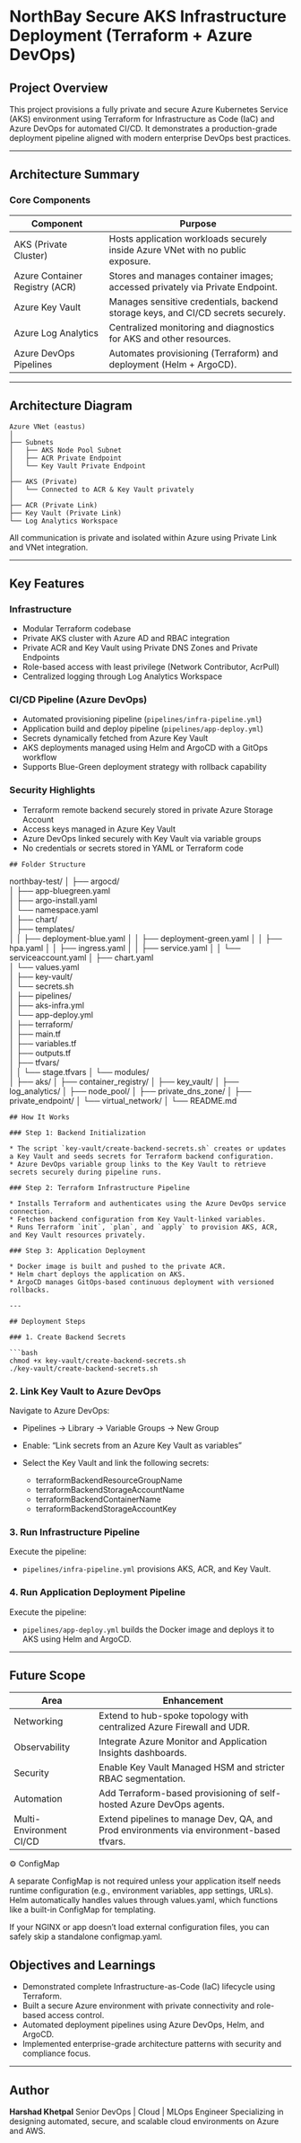
# NorthBay Secure AKS Infrastructure Deployment (Terraform + Azure DevOps)

## Project Overview

This project provisions a fully private and secure Azure Kubernetes Service (AKS) environment using Terraform for Infrastructure as Code (IaC) and Azure DevOps for automated CI/CD.
It demonstrates a production-grade deployment pipeline aligned with modern enterprise DevOps best practices.

---

## Architecture Summary

### Core Components

| Component                      | Purpose                                                                          |
| ------------------------------ | -------------------------------------------------------------------------------- |
| AKS (Private Cluster)          | Hosts application workloads securely inside Azure VNet with no public exposure.  |
| Azure Container Registry (ACR) | Stores and manages container images; accessed privately via Private Endpoint.    |
| Azure Key Vault                | Manages sensitive credentials, backend storage keys, and CI/CD secrets securely. |
| Azure Log Analytics            | Centralized monitoring and diagnostics for AKS and other resources.              |
| Azure DevOps Pipelines         | Automates provisioning (Terraform) and deployment (Helm + ArgoCD).               |

---

## Architecture Diagram

```
Azure VNet (eastus)
│
├── Subnets
│   ├── AKS Node Pool Subnet
│   ├── ACR Private Endpoint
│   └── Key Vault Private Endpoint
│
├── AKS (Private)
│   └── Connected to ACR & Key Vault privately
│
├── ACR (Private Link)
├── Key Vault (Private Link)
└── Log Analytics Workspace
```

All communication is private and isolated within Azure using Private Link and VNet integration.

---

## Key Features

### Infrastructure

* Modular Terraform codebase
* Private AKS cluster with Azure AD and RBAC integration
* Private ACR and Key Vault using Private DNS Zones and Private Endpoints
* Role-based access with least privilege (Network Contributor, AcrPull)
* Centralized logging through Log Analytics Workspace

### CI/CD Pipeline (Azure DevOps)

* Automated provisioning pipeline (`pipelines/infra-pipeline.yml`)
* Application build and deploy pipeline (`pipelines/app-deploy.yml`)
* Secrets dynamically fetched from Azure Key Vault
* AKS deployments managed using Helm and ArgoCD with a GitOps workflow
* Supports Blue-Green deployment strategy with rollback capability

### Security Highlights

* Terraform remote backend securely stored in private Azure Storage Account
* Access keys managed in Azure Key Vault
* Azure DevOps linked securely with Key Vault via variable groups
* No credentials or secrets stored in YAML or Terraform code

```
## Folder Structure

```
northbay-test/
│
├── argocd/                       
│   ├── app-bluegreen.yaml        
│   ├── argo-install.yaml         
│   └── namespace.yaml           
│
├── chart/                        
│   ├── templates/                
│   │   ├── deployment-blue.yaml
│   │   ├── deployment-green.yaml
│   │   ├── hpa.yaml
│   │   ├── ingress.yaml
│   │   ├── service.yaml
│   │   └── serviceaccount.yaml
│   ├── chart.yaml                
│   └── values.yaml               
│
├── key-vault/                    
│   └── secrets.sh                
│
├── pipelines/                    
│   ├── aks-infra.yml             
│   └── app-deploy.yml        
│
├── terraform/                    
│   ├── main.tf                   
│   ├── variables.tf              
│   ├── outputs.tf                
│   ├── tfvars/                   
│   │   └── stage.tfvars
│   └── modules/                  
│       ├── aks/
│       ├── container_registry/
│       ├── key_vault/
│       ├── log_analytics/
│       ├── node_pool/
│       ├── private_dns_zone/
│       ├── private_endpoint/
│       └── virtual_network/
│
└── README.md                  

```
## How It Works

### Step 1: Backend Initialization

* The script `key-vault/create-backend-secrets.sh` creates or updates a Key Vault and seeds secrets for Terraform backend configuration.
* Azure DevOps variable group links to the Key Vault to retrieve secrets securely during pipeline runs.

### Step 2: Terraform Infrastructure Pipeline

* Installs Terraform and authenticates using the Azure DevOps service connection.
* Fetches backend configuration from Key Vault-linked variables.
* Runs Terraform `init`, `plan`, and `apply` to provision AKS, ACR, and Key Vault resources privately.

### Step 3: Application Deployment

* Docker image is built and pushed to the private ACR.
* Helm chart deploys the application on AKS.
* ArgoCD manages GitOps-based continuous deployment with versioned rollbacks.

---

## Deployment Steps

### 1. Create Backend Secrets

```bash
chmod +x key-vault/create-backend-secrets.sh
./key-vault/create-backend-secrets.sh
```

### 2. Link Key Vault to Azure DevOps

Navigate to Azure DevOps:

* Pipelines → Library → Variable Groups → New Group
* Enable: “Link secrets from an Azure Key Vault as variables”
* Select the Key Vault and link the following secrets:

  * terraformBackendResourceGroupName
  * terraformBackendStorageAccountName
  * terraformBackendContainerName
  * terraformBackendStorageAccountKey

### 3. Run Infrastructure Pipeline

Execute the pipeline:

* `pipelines/infra-pipeline.yml` provisions AKS, ACR, and Key Vault.

### 4. Run Application Deployment Pipeline

Execute the pipeline:

* `pipelines/app-deploy.yml` builds the Docker image and deploys it to AKS using Helm and ArgoCD.

---

## Future Scope

| Area                    | Enhancement                                                                             |
| ----------------------- | --------------------------------------------------------------------------------------- |
| Networking              | Extend to hub-spoke topology with centralized Azure Firewall and UDR.                   |
| Observability           | Integrate Azure Monitor and Application Insights dashboards.                            |
| Security                | Enable Key Vault Managed HSM and stricter RBAC segmentation.                            |
| Automation              | Add Terraform-based provisioning of self-hosted Azure DevOps agents.                    |
| Multi-Environment CI/CD | Extend pipelines to manage Dev, QA, and Prod environments via environment-based tfvars. |

⚙️ ConfigMap

A separate ConfigMap is not required unless your application itself needs runtime configuration (e.g., environment variables, app settings, URLs).
Helm automatically handles values through values.yaml, which functions like a built-in ConfigMap for templating.

If your NGINX or app doesn’t load external configuration files, you can safely skip a standalone configmap.yaml.

## Objectives and Learnings

* Demonstrated complete Infrastructure-as-Code (IaC) lifecycle using Terraform.
* Built a secure Azure environment with private connectivity and role-based access control.
* Automated deployment pipelines using Azure DevOps, Helm, and ArgoCD.
* Implemented enterprise-grade architecture patterns with security and compliance focus.

---

## Author

**Harshad Khetpal**
Senior DevOps | Cloud | MLOps Engineer
Specializing in designing automated, secure, and scalable cloud environments on Azure and AWS.

